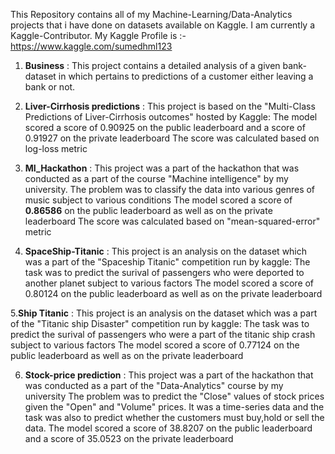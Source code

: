 This Repository contains all of my Machine-Learning/Data-Analytics projects that i have done on datasets available on Kaggle.
I am currently a Kaggle-Contributor. My Kaggle Profile is :- https://www.kaggle.com/sumedhml123

1. **Business** :
   This project contains a detailed analysis of a given bank-dataset in which pertains to predictions of a customer either leaving a bank or not.
   
2. **Liver-Cirrhosis predictions** :
   This project is based on the "Multi-Class Predictions of Liver-Cirrhosis outcomes" hosted by Kaggle:
   The model scored a score of 0.90925 on the public leaderboard and a score of 0.91927 on the private leaderboard
   The score was calculated based on log-loss metric

3. **MI_Hackathon** : 
   This project was a part of the hackathon that was conducted as a part of the course "Machine intelligence" by my university.
   The problem was to classify the data into various genres of music subject to various conditions
   The model scored a score of **0.86586** on the public leaderboard as well as on the private leaderboard
   The score was calculated based on "mean-squared-error" metric

4. **SpaceShip-Titanic** : 
   This project is an analysis on the dataset which was a part of the "Spaceship Titanic" competition run by kaggle:
   The task was to predict the surival of passengers who were deported to another planet subject to various factors
   The model scored a score of 0.80124 on the public leaderboard as well as on the private leaderboard

5.**Ship Titanic** : 
   This project is an analysis on the dataset which was a part of the "Titanic ship Disaster" competition run by kaggle:
   The task was to predict the surival of passengers who were a part of the titanic ship crash subject to various factors
   The model scored a score of 0.77124 on the public leaderboard as well as on the private leaderboard

6. **Stock-price prediction** : 
   This project was a part of the hackathon that was conducted as a part of the "Data-Analytics" course by my university
   The problem was to predict the "Close" values of stock prices given the "Open" and "Volume" prices.
   It was a time-series data and the task was also to predict whether the customers must buy,hold or sell the data.
   The model scored a score of 38.8207 on the public leaderboard and a score of 35.0523 on the private leaderboard
